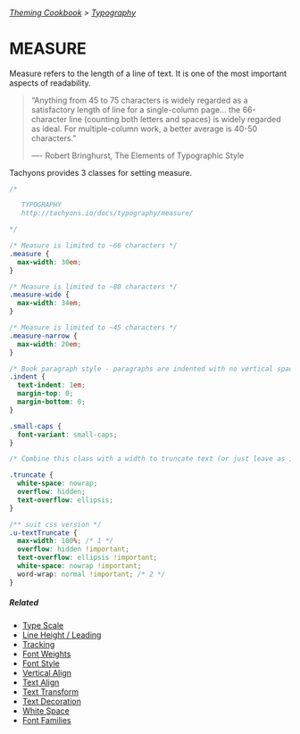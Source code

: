 ###### [Theming Cookbook](../index.md)  >  [Typography](./index.md)

# MEASURE

Measure refers to the length of a line of text. It is one of the most important aspects of readability.

> “Anything from 45 to 75 characters is widely regarded as a satisfactory length of line for a single-column page… the 66-character line (counting both letters and spaces) is widely regarded as ideal. For multiple-column work, a better average is 40-50 characters.”
>
> —- Robert Bringhurst, The Elements of Typographic Style

Tachyons provides 3 classes for setting measure.

```css
/*

   TYPOGRAPHY
   http://tachyons.io/docs/typography/measure/

*/

/* Measure is limited to ~66 characters */
.measure {
  max-width: 30em;
}

/* Measure is limited to ~80 characters */
.measure-wide {
  max-width: 34em;
}

/* Measure is limited to ~45 characters */
.measure-narrow {
  max-width: 20em;
}

/* Book paragraph style - paragraphs are indented with no vertical spacing. */
.indent {
  text-indent: 1em;
  margin-top: 0;
  margin-bottom: 0;
}

.small-caps {
  font-variant: small-caps;
}

/* Combine this class with a width to truncate text (or just leave as is to truncate at width of containing element. */

.truncate {
  white-space: nowrap;
  overflow: hidden;
  text-overflow: ellipsis;
}

/** suit css version */
.u-textTruncate {
  max-width: 100%; /* 1 */
  overflow: hidden !important;
  text-overflow: ellipsis !important;
  white-space: nowrap !important;
  word-wrap: normal !important; /* 2 */
}

```

##### Related
- [Type Scale](type-scale.md)
- [Line Height / Leading](line-heights.md)
- [Tracking](letter-spacing.md)
- [Font Weights](font-weight.md)
- [Font Style](font-style.md)
- [Vertical Align](vertical-align.md)
- [Text Align](text-align.md)
- [Text Transform](text-transform.md)
- [Text Decoration](text-decoration.md)
- [White Space](white-space.md)
- [Font Families](font-family.md)
